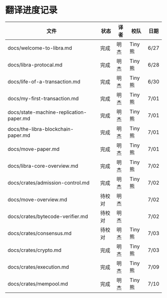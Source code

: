 # 翻译进度记录



| 文件              | 状态 |   译者   |  校队  | 日期 |
| ----------------- | ---- | ------- | ------ | ---- |
| docs/welcome-to-libra.md         | 完成 | 明杰 | Tiny熊 | 6/27 |
| docs/libra-protocal.md         | 完成 | 明杰 | Tiny熊 | 6/28 |
| docs/life-of-a-transaction.md         | 完成 | 明杰 | Tiny熊 | 6/30 |
| docs/my-first-transaction.md         | 完成 | 明杰 | Tiny熊 | 7/01 |
| docs/state-machine-replication-paper.md         | 完成 | 明杰 | Tiny熊 |  7/01 |
| docs/the-libra-blockchain-paper.md         | 完成 | 明杰 | Tiny熊 |  7/01 |
| docs/move-paper.md         | 完成 | 明杰 | Tiny熊 |  7/01 |
| docs/libra-core-overview.md         | 完成 | 明杰 | Tiny熊 |  7/02 |
| docs/crates/admission-control.md          | 完成 | 明杰 | Tiny熊  |  7/02 |
| docs/move-overview.md        | 待校对 | 明杰 |   |  7/02 |
| docs/crates/bytecode-verifier.md        | 待校对 | 明杰 |   |  7/02 |
| docs/crates/consensus.md        | 待校对 | 明杰 | Tiny熊  |  7/03 |
| docs/crates/crypto.md        | 完成 | 明杰 | Tiny熊  |  7/03 |
| docs/crates/execution.md        | 完成 | 明杰 | Tiny熊  |  7/09 |
| docs/crates/mempool.md        | 完成 | 明杰 | Tiny熊  |  7/10 |


